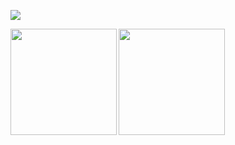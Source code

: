 ![](https://github-profile-summary-cards.vercel.app/api/cards/profile-details?username=shwg8986&theme=dracula) 

<p>
<a href="https://github.com/shwg8986">
  <img align="left" height="170px" src="https://github-readme-stats.vercel.app/api?username=shwg8986&count_private=true&show_icons=true&theme=tokyonight" />
</a>
<a href="https://github.com/shwg8986">
  <img align="left" height="170px" src="https://github-readme-stats.vercel.app/api/top-langs/?username=shwg8986&layout=compact&theme=highcontrast" />
</a>
</p>
